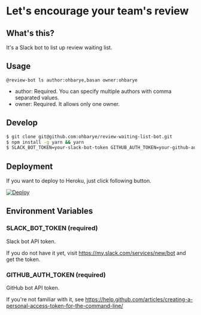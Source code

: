 # Let's encourage your team's review

## What's this?

It's a Slack bot to list up review waiting list.


## Usage

```
@review-bot ls author:ohbarye,basan owner:ohbarye
```

- author: Required. You can specify multiple authors with comma separated values.
- owner: Required. It allows only one owner.

## Develop

```sh
$ git clone git@github.com:ohbarye/review-waiting-list-bot.git
$ npm install -g yarn && yarn
$ SLACK_BOT_TOKEN=your-slack-bot-token GITHUB_AUTH_TOKEN=your-github-auth-token node index.js
```

## Deployment

If you want to deploy to Heroku, just click following button.

[![Deploy](https://www.herokucdn.com/deploy/button.svg)](https://heroku.com/deploy)

## Environment Variables

### SLACK_BOT_TOKEN (required)

Slack bot API token.

If you do not have it yet, visit https://my.slack.com/services/new/bot and get the token.


### GITHUB_AUTH_TOKEN (required)

GitHub bot API token.
 
If you're not familiar with it, see https://help.github.com/articles/creating-a-personal-access-token-for-the-command-line/
